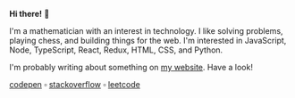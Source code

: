 **Hi there!** 👋

I'm a mathematician with an interest in technology. I like solving problems, playing chess, and building things for the web. I'm interested in JavaScript, Node, TypeScript, React, Redux, HTML, CSS, and Python.

I'm probably writing about something on [my website](https://tannerdolby.com). Have a look!

[codepen][codepen] ▫ [stackoverflow][stackoverflow] ▫ [leetcode][leetcode]

[leetcode]: https://leetcode.com/gnawlix/
[codepen]: https://codepen.io/tannerdolby
[stackoverflow]: https://stackoverflow.com/users/11389581/tanner-dolby
